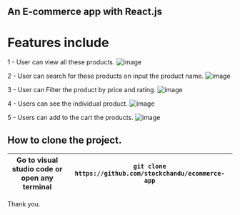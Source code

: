 ## An E-commerce app with React.js

# Features include

1 - User can view all these products.
![image](https://github.com/stockchandu/ecommerce-app/assets/83898344/3a801e05-0796-466a-b3a4-c0385ecf0dc2)

2 - User can search for these products on input the product name.
![image](https://github.com/stockchandu/ecommerce-app/assets/83898344/1899c9ba-7d78-4aa2-97c6-c9f5d8c4e19e)

3 - User can Filter the product by price and rating.
![image](https://github.com/stockchandu/ecommerce-app/assets/83898344/4c497f83-e0c2-4ea8-bf53-4564dfffbbc3)

4 - Users can see the individual product.
![image](https://github.com/stockchandu/ecommerce-app/assets/83898344/21ea5ddb-e5fa-4928-ae40-59ab799473a6)

5 - Users can add to the cart the products.
![image](https://github.com/stockchandu/ecommerce-app/assets/83898344/40b12001-b72d-4ade-b879-324d6b30b91f)


## How to clone the project.
| Go to visual studio code or open any terminal |```git clone https://github.com/stockchandu/ecommerce-app``` |
| - | - |

Thank you.

